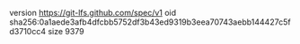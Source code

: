 version https://git-lfs.github.com/spec/v1
oid sha256:0a1aede3afb4dfcbb5752df3b43ed9319b3eea70743aebb144427c5fd3710cc4
size 9379
